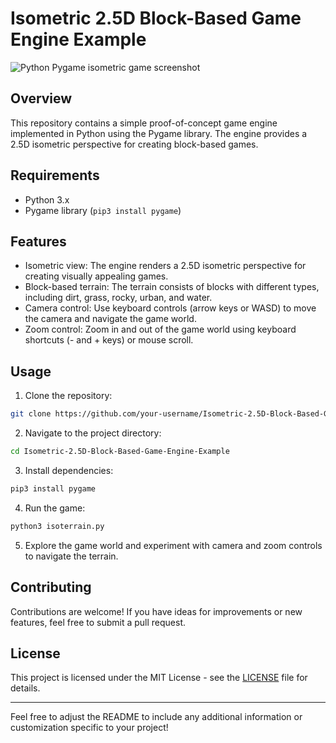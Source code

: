 # Isometric 2.5D Block-Based Game Engine Example

![Python Pygame isometric game screenshot](https://github.com/basperheim/Isometric-2.5D-Block-Based-Game-Engine-Example/assets/4186751/1869bfcb-b95a-4c76-b1fe-b7e4cc3a9888)

## Overview

This repository contains a simple proof-of-concept game engine implemented in Python using the Pygame library. The engine provides a 2.5D isometric perspective for creating block-based games.

## Requirements

- Python 3.x
- Pygame library (`pip3 install pygame`)

## Features

- Isometric view: The engine renders a 2.5D isometric perspective for creating visually appealing games.
- Block-based terrain: The terrain consists of blocks with different types, including dirt, grass, rocky, urban, and water.
- Camera control: Use keyboard controls (arrow keys or WASD) to move the camera and navigate the game world.
- Zoom control: Zoom in and out of the game world using keyboard shortcuts (- and + keys) or mouse scroll.

## Usage

1. Clone the repository:

```bash
git clone https://github.com/your-username/Isometric-2.5D-Block-Based-Game-Engine-Example.git
```

2. Navigate to the project directory:

```bash
cd Isometric-2.5D-Block-Based-Game-Engine-Example
```

3. Install dependencies:

```bash
pip3 install pygame
```

4. Run the game:

```bash
python3 isoterrain.py
```

5. Explore the game world and experiment with camera and zoom controls to navigate the terrain.

## Contributing

Contributions are welcome! If you have ideas for improvements or new features, feel free to submit a pull request.

## License

This project is licensed under the MIT License - see the [LICENSE](LICENSE) file for details.

---

Feel free to adjust the README to include any additional information or customization specific to your project!
